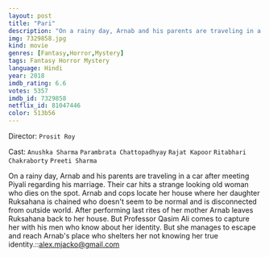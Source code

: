 ```yaml
---
layout: post
title: "Pari"
description: "On a rainy day, Arnab and his parents are traveling in a car after meeting Piyali regarding his marriage. Their car hits a strange looking old woman who dies on the spot. Arnab and cops locate her house where her daughter Ruksahana is chained who doesn't seem to be normal and is disconnected from outside world. After performing last rites of her mother Arnab leaves Ruksahana back to her house. But Professor Qasim Ali comes to capture her with his men who kno.."
img: 7329858.jpg
kind: movie
genres: [Fantasy,Horror,Mystery]
tags: Fantasy Horror Mystery 
language: Hindi
year: 2018
imdb_rating: 6.6
votes: 5357
imdb_id: 7329858
netflix_id: 81047446
color: 513b56
---
```

Director: `Prosit Roy`  

Cast: `Anushka Sharma` `Parambrata Chattopadhyay` `Rajat Kapoor` `Ritabhari Chakraborty` `Preeti Sharma` 

On a rainy day, Arnab and his parents are traveling in a car after meeting Piyali regarding his marriage. Their car hits a strange looking old woman who dies on the spot. Arnab and cops locate her house where her daughter Ruksahana is chained who doesn't seem to be normal and is disconnected from outside world. After performing last rites of her mother Arnab leaves Ruksahana back to her house. But Professor Qasim Ali comes to capture her with his men who know about her identity. But she manages to escape and reach Arnab's place who shelters her not knowing her true identity.::alex.mjacko@gmail.com